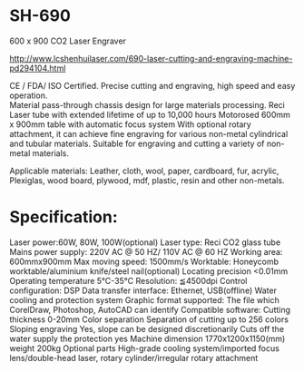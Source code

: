 # SH-690
600 x 900 CO2 Laser Engraver

http://www.lcshenhuilaser.com/690-laser-cutting-and-engraving-machine-pd294104.html


CE / FDA/ ISO Certified. 
Precise cutting and engraving, high speed and easy operation.  
Material pass-through chassis design for large materials processing. 
Reci Laser tube with extended lifetime of up to 10,000 hours
Motorosed 600mm x 900mm table with automatic focus system
With optional rotary attachment, it can achieve fine engraving for various non-metal cylindrical and tubular materials. 
Suitable for engraving and cutting a variety of non-metal materials.

Applicable materials:
Leather, cloth, wool, paper, cardboard, fur, acrylic, Plexiglas, wood board, plywood, mdf, plastic, resin and other non-metals.

# Specification:

Laser power:60W, 80W, 100W(optional)
Laser type:	Reci CO2 glass tube
Mains power supply:	220V AC @ 50 HZ/ 110V AC @ 60 HZ
Working area:	600mmx900mm
Max moving speed:	1500mm/s
Worktable:	Honeycomb worktable/aluminium knife/steel nail(optional)
Locating precision	<0.01mm
Operating temperature	5℃-35℃
Resolution:	≦4500dpi
Control configuration: DSP
Data transfer interface: Ethernet, USB(offline)
Water cooling and protection system
Graphic format supported:	The file which CorelDraw, Photoshop, AutoCAD can identify
Compatible software:
Cutting thickness	0-20mm 
Color separation	Separation of cutting up to 256 colors
Sloping engraving	Yes, slope can be designed discretionarily
Cuts off the water supply the protection	yes
Machine dimension	1770x1200x1150(mm)
weight	200kg
Optional parts	High-grade cooling system/imported focus lens/double-head laser, rotary cylinder/irregular rotary attachment 

